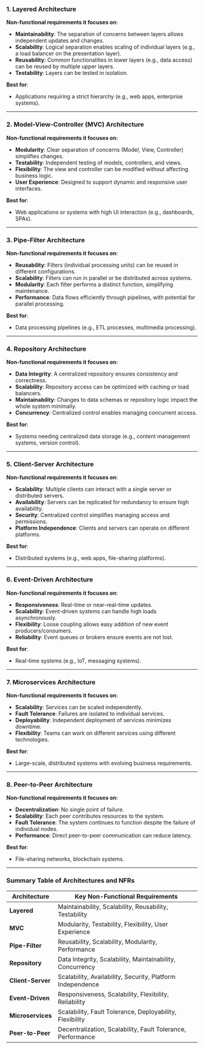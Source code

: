 

### **1. Layered Architecture**
**Non-functional requirements it focuses on**:
- **Maintainability**: The separation of concerns between layers allows independent updates and changes.
- **Scalability**: Logical separation enables scaling of individual layers (e.g., a load balancer on the presentation layer).
- **Reusability**: Common functionalities in lower layers (e.g., data access) can be reused by multiple upper layers.
- **Testability**: Layers can be tested in isolation.

**Best for**:
- Applications requiring a strict hierarchy (e.g., web apps, enterprise systems).

---

### **2. Model-View-Controller (MVC) Architecture**
**Non-functional requirements it focuses on**:
- **Modularity**: Clear separation of concerns (Model, View, Controller) simplifies changes.
- **Testability**: Independent testing of models, controllers, and views.
- **Flexibility**: The view and controller can be modified without affecting business logic.
- **User Experience**: Designed to support dynamic and responsive user interfaces.

**Best for**:
- Web applications or systems with high UI interaction (e.g., dashboards, SPAs).

---

### **3. Pipe-Filter Architecture**
**Non-functional requirements it focuses on**:
- **Reusability**: Filters (individual processing units) can be reused in different configurations.
- **Scalability**: Filters can run in parallel or be distributed across systems.
- **Modularity**: Each filter performs a distinct function, simplifying maintenance.
- **Performance**: Data flows efficiently through pipelines, with potential for parallel processing.

**Best for**:
- Data processing pipelines (e.g., ETL processes, multimedia processing).

---

### **4. Repository Architecture**
**Non-functional requirements it focuses on**:
- **Data Integrity**: A centralized repository ensures consistency and correctness.
- **Scalability**: Repository access can be optimized with caching or load balancers.
- **Maintainability**: Changes to data schemas or repository logic impact the whole system minimally.
- **Concurrency**: Centralized control enables managing concurrent access.

**Best for**:
- Systems needing centralized data storage (e.g., content management systems, version control).

---

### **5. Client-Server Architecture**
**Non-functional requirements it focuses on**:
- **Scalability**: Multiple clients can interact with a single server or distributed servers.
- **Availability**: Servers can be replicated for redundancy to ensure high availability.
- **Security**: Centralized control simplifies managing access and permissions.
- **Platform Independence**: Clients and servers can operate on different platforms.

**Best for**:
- Distributed systems (e.g., web apps, file-sharing platforms).

---

### **6. Event-Driven Architecture**
**Non-functional requirements it focuses on**:
- **Responsiveness**: Real-time or near-real-time updates.
- **Scalability**: Event-driven systems can handle high loads asynchronously.
- **Flexibility**: Loose coupling allows easy addition of new event producers/consumers.
- **Reliability**: Event queues or brokers ensure events are not lost.

**Best for**:
- Real-time systems (e.g., IoT, messaging systems).

---

### **7. Microservices Architecture**
**Non-functional requirements it focuses on**:
- **Scalability**: Services can be scaled independently.
- **Fault Tolerance**: Failures are isolated to individual services.
- **Deployability**: Independent deployment of services minimizes downtime.
- **Flexibility**: Teams can work on different services using different technologies.

**Best for**:
- Large-scale, distributed systems with evolving business requirements.

---

### **8. Peer-to-Peer Architecture**
**Non-functional requirements it focuses on**:
- **Decentralization**: No single point of failure.
- **Scalability**: Each peer contributes resources to the system.
- **Fault Tolerance**: The system continues to function despite the failure of individual nodes.
- **Performance**: Direct peer-to-peer communication can reduce latency.

**Best for**:
- File-sharing networks, blockchain systems.

---

### Summary Table of Architectures and NFRs

| **Architecture**      | **Key Non-Functional Requirements**                                  |
|------------------------|----------------------------------------------------------------------|
| **Layered**            | Maintainability, Scalability, Reusability, Testability             |
| **MVC**                | Modularity, Testability, Flexibility, User Experience              |
| **Pipe-Filter**        | Reusability, Scalability, Modularity, Performance                  |
| **Repository**         | Data Integrity, Scalability, Maintainability, Concurrency          |
| **Client-Server**      | Scalability, Availability, Security, Platform Independence         |
| **Event-Driven**       | Responsiveness, Scalability, Flexibility, Reliability              |
| **Microservices**      | Scalability, Fault Tolerance, Deployability, Flexibility           |
| **Peer-to-Peer**       | Decentralization, Scalability, Fault Tolerance, Performance        |


